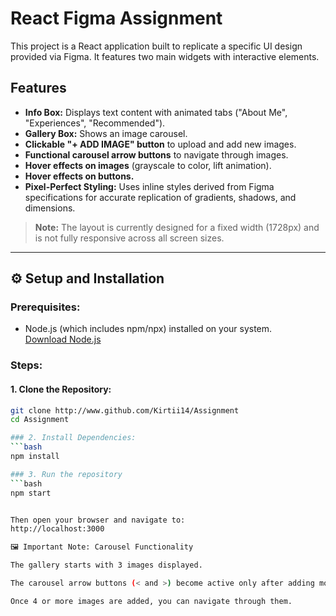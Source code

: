# React Figma Assignment

This project is a React application built to replicate a specific UI design provided via Figma. It features two main widgets with interactive elements.

## Features

- **Info Box:** Displays text content with animated tabs ("About Me", "Experiences", "Recommended").
- **Gallery Box:** Shows an image carousel.
- **Clickable "+ ADD IMAGE" button** to upload and add new images.
- **Functional carousel arrow buttons** to navigate through images.
- **Hover effects on images** (grayscale to color, lift animation).
- **Hover effects on buttons.**
- **Pixel-Perfect Styling:** Uses inline styles derived from Figma specifications for accurate replication of gradients, shadows, and dimensions.

> **Note:** The layout is currently designed for a fixed width (1728px) and is not fully responsive across all screen sizes.

---

## ⚙️ Setup and Installation

### Prerequisites:
- Node.js (which includes npm/npx) installed on your system.  
  [Download Node.js](https://nodejs.org/)

### Steps:

#### 1. Clone the Repository:
```bash
git clone http://www.github.com/Kirtii14/Assignment
cd Assignment

### 2. Install Dependencies:
```bash
npm install

### 3. Run the repository
```bash
npm start


Then open your browser and navigate to:
http://localhost:3000

🖼️ Important Note: Carousel Functionality

The gallery starts with 3 images displayed.

The carousel arrow buttons (< and >) become active only after adding more than 3 images using the "+ ADD IMAGE" button.

Once 4 or more images are added, you can navigate through them.


